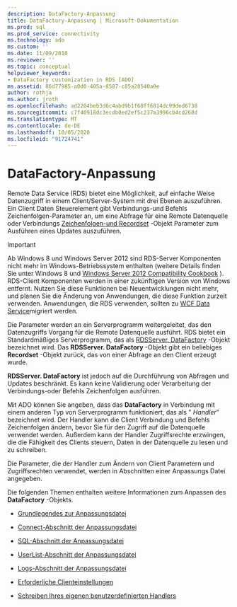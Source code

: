 ```yaml
---
description: DataFactory-Anpassung
title: DataFactory-Anpassung | Microsoft-Dokumentation
ms.prod: sql
ms.prod_service: connectivity
ms.technology: ado
ms.custom: ''
ms.date: 11/09/2018
ms.reviewer: ''
ms.topic: conceptual
helpviewer_keywords:
- DataFactory customization in RDS [ADO]
ms.assetid: 86d77985-a0d0-405a-8587-c85a20540a0e
author: rothja
ms.author: jroth
ms.openlocfilehash: ad2204beb3d6c4abd9b1f68ff6814dc99ded6738
ms.sourcegitcommit: c7f40918dc3ecdb0ed2ef5c237a3996cb4cd268d
ms.translationtype: MT
ms.contentlocale: de-DE
ms.lasthandoff: 10/05/2020
ms.locfileid: "91724741"
---
```

# <a name="datafactory-customization"></a>DataFactory-Anpassung
Remote Data Service (RDS) bietet eine Möglichkeit, auf einfache Weise Datenzugriff in einem Client/Server-System mit drei Ebenen auszuführen. Ein Client Daten Steuerelement gibt Verbindungs-und Befehls Zeichenfolgen-Parameter an, um eine Abfrage für eine Remote Datenquelle oder Verbindungs [Zeichenfolgen-und Recordset](../../reference/ado-api/recordset-object-ado.md) -Objekt Parameter zum Ausführen eines Updates auszuführen.  
  
> [!IMPORTANT]
>  Ab Windows 8 und Windows Server 2012 sind RDS-Server Komponenten nicht mehr im Windows-Betriebssystem enthalten (weitere Details finden Sie unter Windows 8 und [Windows Server 2012 Compatibility Cookbook](https://www.microsoft.com/download/details.aspx?id=27416) ). RDS-Client Komponenten werden in einer zukünftigen Version von Windows entfernt. Nutzen Sie diese Funktionen bei Neuentwicklungen nicht mehr, und planen Sie die Änderung von Anwendungen, die diese Funktion zurzeit verwenden. Anwendungen, die RDS verwenden, sollten zu [WCF Data Service](/dotnet/framework/wcf/)migriert werden.  
  
 Die Parameter werden an ein Serverprogramm weitergeleitet, das den Datenzugriffs Vorgang für die Remote Datenquelle ausführt. RDS bietet ein Standardmäßiges Serverprogramm, das als [RDSServer. DataFactory](../../reference/rds-api/datafactory-object-rdsserver.md) -Objekt bezeichnet wird. Das **RDSServer. DataFactory** -Objekt gibt ein beliebiges **Recordset** -Objekt zurück, das von einer Abfrage an den Client erzeugt wurde.  
  
 **RDSServer. DataFactory** ist jedoch auf die Durchführung von Abfragen und Updates beschränkt. Es kann keine Validierung oder Verarbeitung der Verbindungs-oder Befehls Zeichenfolgen ausführen.  
  
 Mit ADO können Sie angeben, dass das **DataFactory** in Verbindung mit einem anderen Typ von Serverprogramm funktioniert, das als " *Handler*" bezeichnet wird. Der Handler kann die Client Verbindung und Befehls Zeichenfolgen ändern, bevor Sie für den Zugriff auf die Datenquelle verwendet werden. Außerdem kann der Handler Zugriffsrechte erzwingen, die die Fähigkeit des Clients steuern, Daten in der Datenquelle zu lesen und zu schreiben.  
  
 Die Parameter, die der Handler zum Ändern von Client Parametern und Zugriffsrechten verwendet, werden in Abschnitten einer Anpassungs Datei angegeben.  
  
 Die folgenden Themen enthalten weitere Informationen zum Anpassen des **DataFactory** -Objekts.  
  
-   [Grundlegendes zur Anpassungsdatei](./understanding-the-customization-file.md)  
  
-   [Connect-Abschnitt der Anpassungsdatei](./customization-file-connect-section.md)  
  
-   [SQL-Abschnitt der Anpassungsdatei](./customization-file-sql-section.md)  
  
-   [UserList-Abschnitt der Anpassungsdatei](./customization-file-userlist-section.md)  
  
-   [Logs-Abschnitt der Anpassungsdatei](./customization-file-logs-section.md)  
  
-   [Erforderliche Clienteinstellungen](./required-client-settings.md)  
  
-   [Schreiben Ihres eigenen benutzerdefinierten Handlers](./writing-your-own-customized-handler.md)